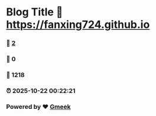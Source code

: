 # Blog Title :link: https://fanxing724.github.io 
### :page_facing_up: [2](https://fanxing724.github.io/tag.html) 
### :speech_balloon: 0 
### :hibiscus: 1218 
### :alarm_clock: 2025-10-22 00:22:21 
### Powered by :heart: [Gmeek](https://github.com/Meekdai/Gmeek)
